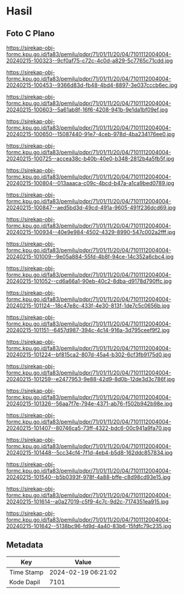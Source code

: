 # Hasil

## Foto C Plano

https://sirekap-obj-formc.kpu.go.id/fa83/pemilu/pdpr/71/01/11/20/04/7101112004004-20240215-100323--9cf0af75-c72c-4c0d-a829-5c7765c71cdd.jpg

https://sirekap-obj-formc.kpu.go.id/fa83/pemilu/pdpr/71/01/11/20/04/7101112004004-20240215-100453--9366d83d-fb48-4bd4-8897-3e037cccb6ec.jpg

https://sirekap-obj-formc.kpu.go.id/fa83/pemilu/pdpr/71/01/11/20/04/7101112004004-20240215-100603--5a61ab8f-16f6-4208-941b-9e1da1bf09ef.jpg

https://sirekap-obj-formc.kpu.go.id/fa83/pemilu/pdpr/71/01/11/20/04/7101112004004-20240215-100650--15087440-91e7-4ceb-978d-4ba234176ee0.jpg

https://sirekap-obj-formc.kpu.go.id/fa83/pemilu/pdpr/71/01/11/20/04/7101112004004-20240215-100725--accea38c-b40b-40e0-b348-2812b4a5fb5f.jpg

https://sirekap-obj-formc.kpu.go.id/fa83/pemilu/pdpr/71/01/11/20/04/7101112004004-20240215-100804--013aaaca-c09c-4bcd-b47a-a1ca9bed0789.jpg

https://sirekap-obj-formc.kpu.go.id/fa83/pemilu/pdpr/71/01/11/20/04/7101112004004-20240215-100847--aed5bd3d-49cd-491a-9605-491f236dcd69.jpg

https://sirekap-obj-formc.kpu.go.id/fa83/pemilu/pdpr/71/01/11/20/04/7101112004004-20240215-100934--40e9e984-4502-4329-8990-547c002a2fff.jpg

https://sirekap-obj-formc.kpu.go.id/fa83/pemilu/pdpr/71/01/11/20/04/7101112004004-20240215-101009--9e05a884-55fd-4b8f-94ce-14c352a6cbc4.jpg

https://sirekap-obj-formc.kpu.go.id/fa83/pemilu/pdpr/71/01/11/20/04/7101112004004-20240215-101052--cd6a66a1-90eb-40c2-8dba-d9178d790ffc.jpg

https://sirekap-obj-formc.kpu.go.id/fa83/pemilu/pdpr/71/01/11/20/04/7101112004004-20240215-101124--18c47e8c-433f-4e30-813f-1de7c5c0656b.jpg

https://sirekap-obj-formc.kpu.go.id/fa83/pemilu/pdpr/71/01/11/20/04/7101112004004-20240215-101151--6457d987-394c-4c14-916a-3d795ceef9f2.jpg

https://sirekap-obj-formc.kpu.go.id/fa83/pemilu/pdpr/71/01/11/20/04/7101112004004-20240215-101224--bf815ca2-807d-45a4-b302-6cf3fb9175d0.jpg

https://sirekap-obj-formc.kpu.go.id/fa83/pemilu/pdpr/71/01/11/20/04/7101112004004-20240215-101259--e2477953-9e88-42d9-8d0b-12de3d3c786f.jpg

https://sirekap-obj-formc.kpu.go.id/fa83/pemilu/pdpr/71/01/11/20/04/7101112004004-20240215-101326--56aa7f7e-794e-4371-ab76-f502b942b98e.jpg

https://sirekap-obj-formc.kpu.go.id/fa83/pemilu/pdpr/71/01/11/20/04/7101112004004-20240215-101407--80746ca5-73ff-4322-bdc6-00c941a9fa70.jpg

https://sirekap-obj-formc.kpu.go.id/fa83/pemilu/pdpr/71/01/11/20/04/7101112004004-20240215-101448--5cc34cf4-7f1d-4eb4-b5d8-162ddc857834.jpg

https://sirekap-obj-formc.kpu.go.id/fa83/pemilu/pdpr/71/01/11/20/04/7101112004004-20240215-101540--b5b0393f-978f-4a88-bffe-c8d98cd93e15.jpg

https://sirekap-obj-formc.kpu.go.id/fa83/pemilu/pdpr/71/01/11/20/04/7101112004004-20240215-101614--a0a27019-c5f9-4c7c-9d2c-7174351ea915.jpg

https://sirekap-obj-formc.kpu.go.id/fa83/pemilu/pdpr/71/01/11/20/04/7101112004004-20240215-101642--5138bc96-fd9d-4a40-83b6-15fdfc79c235.jpg


## Metadata

| Key        | Value               |
| ---------- | ------------------- |
| Time Stamp | 2024-02-19 06:21:02 |
| Kode Dapil | 7101                |



